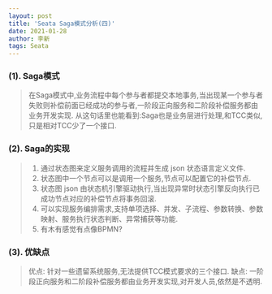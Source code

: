 ```yaml
---
layout: post
title: 'Seata Saga模式分析(四)'
date: 2021-01-28
author: 李新
tags: Seata
---
```


### (1). Saga模式
> 在Saga模式中,业务流程中每个参与者都提交本地事务,当出现某一个参与者失败则补偿前面已经成功的参与者,一阶段正向服务和二阶段补偿服务都由业务开发实现.
> 从这句话里也能看到:Saga也是业务层进行处理,和TCC类似,只是相对TCC少了一个接口.  

### (2). Saga的实现
> 1. 通过状态图来定义服务调用的流程并生成 json 状态语言定义文件.   
> 2. 状态图中一个节点可以是调用一个服务,节点可以配置它的补偿节点.
> 3. 状态图 json 由状态机引擎驱动执行,当出现异常时状态引擎反向执行已成功节点对应的补偿节点将事务回滚. 
> 4. 可以实现服务编排需求,支持单项选择、并发、子流程、参数转换、参数映射、服务执行状态判断、异常捕获等功能.   
> 5. 有木有感觉有点像BPMN? 

### (3). 优缺点
> 优点: 针对一些遗留系统服务,无法提供TCC模式要求的三个接口. 
> 缺点: 一阶段正向服务和二阶段补偿服务都由业务开发实现,对开发人员,依然是不透明.  

